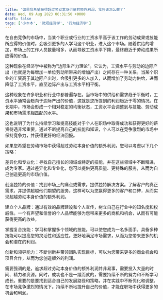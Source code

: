 ```yaml
---
title: '如果我希望获得超过劳动本身价值的额外利润，我应该怎么做？'
date: Wed, 09 Aug 2023 06:31:50 +0000
draft: false
tags: ['小本本', '微观经济学', '行为经济学']
---
```


在自由竞争的市场中，当某个职业或行业的工资水平高于该工作的劳动成果或技能所应得的价值时，会吸引更多的人学习这个职业，进入这个市场。随着供给的增加，市场上的工作人员数量增多，从而导致工资水平下降，最终趋近于劳动成果所应得的价值。  
  
这种现象在经济学中被称为"边际生产力理论"。它认为，工资水平与劳动的边际产出（也就是为每增加一单位劳动所带来的增加产出）之间存在一种关系。当某个职业的工资高于其边际产出时，会吸引更多的人加入，从而增加了劳动力供给，进而降低了工资水平，直至边际产出与工资水平相平衡。  
  
这种现象在许多职业和行业中都普遍存在。当市场中的供给和需求趋于平衡时，工资水平通常会趋向于边际产出的价值，这就是您所提到的利润趋近于零的情况。在长期中，市场会形成一个相对稳定的均衡状态，工资水平会调整到与技能、劳动成果和市场需求相匹配的水平。  
  
这也说明了为什么持续学习和提高技能对于个人在职场中取得成功和获得更好的薪资待遇非常重要。通过不断提高自己的技能和知识，个人可以在竞争激烈的市场中保持竞争力，并获得更好的经济回报。  
  
如果您希望在劳动市场中获得超过劳动本身价值的额外利润，您可以考虑以下几个策略：  
  
差异化和专业化：寻找自己擅长的领域或特定的技能，并在这些领域中不断精进，成为专家。通过差异化和专业化，您可以提供更高质量、更特殊的服务，从而为自己创造更高的市场价值。  
  
创造独特的价值：找到市场上的痛点或需求，提供独特解决方案。了解客户的真正需求，并提供超越他们期望的服务，这样可以为您赢得更多的客户和口碑，从而实现超越劳动本身价值的额外利润。  
  
建立个人品牌：通过有效的品牌建设和个人宣传，树立自己在行业中的知名度和权威性。一个有声望和信誉的个人品牌能够为您带来更多的商机和机会，从而有可能获得更高的收益。  
  
掌握复合技能：学习和掌握多个领域的技能，可以使您成为一名多面手。具备多种技能可以提高您的灵活性和适应性，更好地满足市场需求，从而为您带来更多的机会和潜在的利润。  
  
创新和领导能力：不断创新并带领团队实现目标，可以为您带来更多的商业机会和项目合作，从而为您创造额外的利润。  
  
需要强调的是，追求超过劳动本身价值的额外利润并非易事，需要投入大量的时间、精力和资源。同时，成功也不是一蹴而就的，需要持续不断的努力和不断学习成长。重要的是要找到适合自己的发展路径和策略，并在实践中不断优化和调整。在市场竞争激烈的情况下，持续不断地提升自己的价值，才能在职场中获得更多的机会和利润。